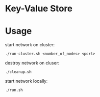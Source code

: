 # Key-Value Store



# Usage

start network on cluster:

    ./run-cluster.sh <number_of_nodes> <port>

destroy network on cluser:

    ./cleanup.sh


start network locally:

    ./run.sh